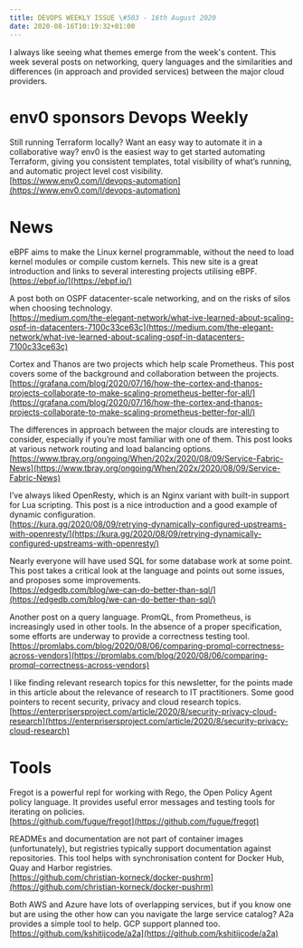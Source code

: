 ```yaml
---
title: DEVOPS WEEKLY ISSUE \#503 - 16th August 2020 
date: 2020-08-16T10:19:32+01:00
---
```


I always like seeing what themes emerge from the week's content. This week several posts on networking, query languages and the similarities and differences (in approach and provided services) between the major cloud providers.


env0 sponsors Devops Weekly
========================

Still running Terraform locally? Want an easy way to automate it in a collaborative way? env0 is the easiest way to get started automating Terraform, giving you consistent templates, total visibility of what’s running, and automatic project level cost visibility.
<br>[https://www.env0.com/l/devops-automation](https://www.env0.com/l/devops-automation)


News
====

eBPF aims to make the Linux kernel programmable, without the need to load kernel modules or compile custom kernels. This new site is a great introduction and links to several interesting projects utilising eBPF.
<br>[https://ebpf.io/](https://ebpf.io/)


A post both on OSPF datacenter-scale networking, and on the risks of silos when choosing technology.
<br>[https://medium.com/the-elegant-network/what-ive-learned-about-scaling-ospf-in-datacenters-7100c33ce63c](https://medium.com/the-elegant-network/what-ive-learned-about-scaling-ospf-in-datacenters-7100c33ce63c)


Cortex and Thanos are two projects which help scale Prometheus. This post covers some of the background and collaboration between the projects.
<br>[https://grafana.com/blog/2020/07/16/how-the-cortex-and-thanos-projects-collaborate-to-make-scaling-prometheus-better-for-all/](https://grafana.com/blog/2020/07/16/how-the-cortex-and-thanos-projects-collaborate-to-make-scaling-prometheus-better-for-all/)


The differences in approach between the major clouds are interesting to consider, especially if you’re most familiar with one of them. This post looks at various network routing and load balancing options.
<br>[https://www.tbray.org/ongoing/When/202x/2020/08/09/Service-Fabric-News](https://www.tbray.org/ongoing/When/202x/2020/08/09/Service-Fabric-News)


I’ve always liked OpenResty, which is an Nginx variant with built-in support for Lua scripting. This post is a nice introduction and a good example of dynamic configuration.
<br>[https://kura.gg/2020/08/09/retrying-dynamically-configured-upstreams-with-openresty/](https://kura.gg/2020/08/09/retrying-dynamically-configured-upstreams-with-openresty/)


Nearly everyone will have used SQL for some database work at some point. This post takes a critical look at the language and points out some issues, and proposes some improvements.
<br>[https://edgedb.com/blog/we-can-do-better-than-sql/](https://edgedb.com/blog/we-can-do-better-than-sql/)


Another post on a query language. PromQL, from Prometheus, is increasingly used in other tools. In the absence of a proper specification, some efforts are underway to provide a correctness testing tool.
<br>[https://promlabs.com/blog/2020/08/06/comparing-promql-correctness-across-vendors](https://promlabs.com/blog/2020/08/06/comparing-promql-correctness-across-vendors)


I like finding relevant research topics for this newsletter, for the points made in this article about the relevance of research to IT practitioners. Some good pointers to recent security, privacy and cloud research topics.
<br>[https://enterprisersproject.com/article/2020/8/security-privacy-cloud-research](https://enterprisersproject.com/article/2020/8/security-privacy-cloud-research)


Tools
=====

Fregot is a powerful repl for working with Rego, the Open Policy Agent policy language. It provides useful error messages and testing tools for iterating on policies.
<br>[https://github.com/fugue/fregot](https://github.com/fugue/fregot)


READMEs and documentation are not part of container images (unfortunately), but registries typically support documentation against repositories. This tool helps with synchronisation content for Docker Hub, Quay and Harbor registries.
<br>[https://github.com/christian-korneck/docker-pushrm](https://github.com/christian-korneck/docker-pushrm)


Both AWS and Azure have lots of overlapping services, but if you know one but are using the other how can you navigate the large service catalog? A2a provides a simple tool to help. GCP support planned too.
<br>[https://github.com/kshitijcode/a2a](https://github.com/kshitijcode/a2a)



